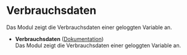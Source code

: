 # Verbrauchsdaten

Das Modul zeigt die Verbrauchsdaten einer geloggten Variable an.

- __Verbrauchsdaten__ ([Dokumentation](Verbrauchsdaten))  
	Das Modul zeigt die Verbrauchsdaten einer geloggten Variable an.